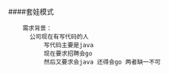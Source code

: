 ####套娃模式


```properties
    需求背景：
      公司现在有写代码的人
          写代码主要是java
          现在要求招聘会go
          然后又要求会java 还得会go 两者缺一不可  


```